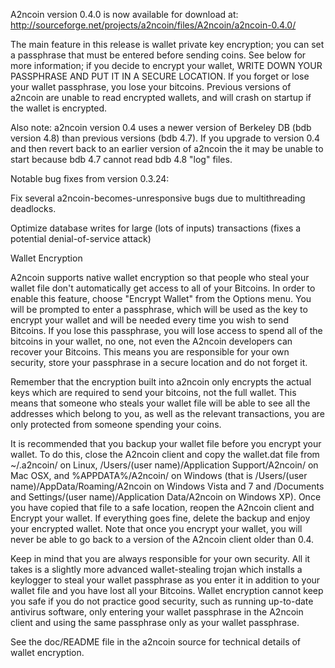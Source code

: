 A2ncoin version 0.4.0 is now available for download at:
http://sourceforge.net/projects/a2ncoin/files/A2ncoin/a2ncoin-0.4.0/

The main feature in this release is wallet private key encryption;
you can set a passphrase that must be entered before sending coins.
See below for more information; if you decide to encrypt your wallet,
WRITE DOWN YOUR PASSPHRASE AND PUT IT IN A SECURE LOCATION. If you
forget or lose your wallet passphrase, you lose your bitcoins.
Previous versions of a2ncoin are unable to read encrypted wallets,
and will crash on startup if the wallet is encrypted.

Also note: a2ncoin version 0.4 uses a newer version of Berkeley DB
(bdb version 4.8) than previous versions (bdb 4.7). If you upgrade
to version 0.4 and then revert back to an earlier version of a2ncoin
the it may be unable to start because bdb 4.7 cannot read bdb 4.8
"log" files.


Notable bug fixes from version 0.3.24:

Fix several a2ncoin-becomes-unresponsive bugs due to multithreading
deadlocks.

Optimize database writes for large (lots of inputs) transactions
(fixes a potential denial-of-service attack)


Wallet Encryption

A2ncoin supports native wallet encryption so that people who steal your
wallet file don't automatically get access to all of your Bitcoins.
In order to enable this feature, choose "Encrypt Wallet" from the
Options menu.  You will be prompted to enter a passphrase, which
will be used as the key to encrypt your wallet and will be needed
every time you wish to send Bitcoins.  If you lose this passphrase,
you will lose access to spend all of the bitcoins in your wallet,
no one, not even the A2ncoin developers can recover your Bitcoins.
This means you are responsible for your own security, store your
passphrase in a secure location and do not forget it.

Remember that the encryption built into a2ncoin only encrypts the
actual keys which are required to send your bitcoins, not the full
wallet.  This means that someone who steals your wallet file will
be able to see all the addresses which belong to you, as well as the
relevant transactions, you are only protected from someone spending
your coins.

It is recommended that you backup your wallet file before you
encrypt your wallet.  To do this, close the A2ncoin client and
copy the wallet.dat file from ~/.a2ncoin/ on Linux, /Users/(user
name)/Application Support/A2ncoin/ on Mac OSX, and %APPDATA%/A2ncoin/
on Windows (that is /Users/(user name)/AppData/Roaming/A2ncoin on
Windows Vista and 7 and /Documents and Settings/(user name)/Application
Data/A2ncoin on Windows XP).  Once you have copied that file to a
safe location, reopen the A2ncoin client and Encrypt your wallet.
If everything goes fine, delete the backup and enjoy your encrypted
wallet.  Note that once you encrypt your wallet, you will never be
able to go back to a version of the A2ncoin client older than 0.4.

Keep in mind that you are always responsible for your own security.
All it takes is a slightly more advanced wallet-stealing trojan which
installs a keylogger to steal your wallet passphrase as you enter it
in addition to your wallet file and you have lost all your Bitcoins.
Wallet encryption cannot keep you safe if you do not practice
good security, such as running up-to-date antivirus software, only
entering your wallet passphrase in the A2ncoin client and using the
same passphrase only as your wallet passphrase.

See the doc/README file in the a2ncoin source for technical details
of wallet encryption.
